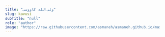 ```yaml
--- 
title: "ولی‌الله کاووسی" 
slug: kavusi 
subTitle: "null" 
role: "author" 
image: "https://raw.githubusercontent.com/asmaneh/asmaneh.github.io/master/assets/img/authors/kavusi.jpg" 
--- 
```

